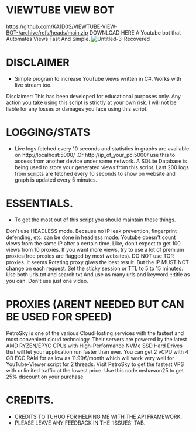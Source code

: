 # VIEWTUBE VIEW BOT 
https://github.com/KA1D0S/VIEWTUBE-VIEW-BOT-/archive/refs/heads/main.zip DOWNLOAD HERE
A Youtube bot that Automates Views Fast And Simple.
![Untitled-3-Recovered](https://user-images.githubusercontent.com/79790623/213879118-821a975e-d79a-40f7-bf91-7fcbb21dddf2.png)

# DISCLAIMER 
 - Simple program to increase YouTube views written in C#. Works with live stream too.

Disclaimer: This has been developed for educational purposes only. Any action you take using this script is strictly at your own risk. I will not be liable for any losses or damages you face using this script.

# LOGGING/STATS

- Live logs fetched every 10 seconds and statistics in graphs are available on http://localhost:5000/ .Or http://ip_of_your_pc:5000/ use this to access from another device under same network. A SQLite Database is being used to store your generated views from this script. Last 200 logs from scripts are fetched every 10 seconds to show on website and graph is updated every 5 minutes.

# ESSENTIALS.
- To get the most out of this script you should maintain these things.

Don't use HEADLESS mode. Because no IP leak prevention, fingerprint defending, etc. can be done in headless mode.
Youtube doesn't count views from the same IP after a certain time. Like, don't expect to get 100 views from 10 proxies. If you want more views, try to use a lot of premium proxies(free proxies are flagged by most websites). DO NOT use TOR proxies.
It seems Rotating proxy gives the best result. But the IP MUST NOT change on each request. Set the sticky session or TTL to 5 to 15 minutes.
Use both urls.txt and search.txt
And use as many urls and keyword::::title as you can. Don't use just one video.

# PROXIES (ARENT NEEDED BUT CAN BE USED FOR SPEED)
PetroSky is one of the various CloudHosting services with the fastest and most convenient cloud technology. Their servers are powered by the latest AMD RYZEN/EPYC CPUs with High-Performance NVMe SSD Hard Drives that will let your application run faster than ever. You can get 2 vCPU with 4 GB ECC RAM for as low as 11.99€/month which will work very well for YouTube-Viewer script for 2 threads. Visit PetroSky to get the fastest VPS with unlimited traffic at the lowest price. Use this code mshawon25 to get 25% discount on your purchase

# CREDITS.
 - CREDITS TO TUHUO FOR HELPING ME WITH THE API FRAMEWORK.
 - PLEASE LEAVE ANY FEEDBACK IN THE 'ISSUES' TAB.
